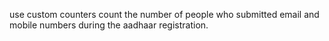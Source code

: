 use custom counters count the number of people who submitted email and mobile numbers during the aadhaar registration.  
